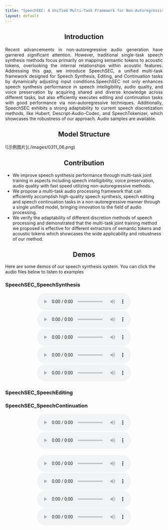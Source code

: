 ```yaml
---
title: "SpeechSEC: A Unified Multi-Task Framework for Non-Autoregressive Speech Synthesis, Editing, and Continuation"
layout: default
---
```


<div>
  <div align="center">
    <h2 style="margin-bottom: 20px;">Introduction</h2>
  </div>
  <p style="text-align: justify;">
    Recent advancements in non-autoregressive audio generation have garnered significant attention. However, traditional single-task speech synthesis methods focus primarily on mapping semantic tokens to acoustic tokens, overlooking the internal relationships within acoustic features. Addressing this gap, we introduce SpeechSEC, a unified multi-task framework designed for Speech Synthesis, Editing, and Continuation tasks by dynamically adjusting input conditions.SpeechSEC not only enhances speech synthesis performance in speech intelligibility, audio quality, and voice preservation by acquiring shared and diverse knowledge across different tasks, but also efficiently executes editing and continuation tasks with good performance via non-autoregressive techniques. Additionally, SpeechSEC exhibits a strong adaptability to current speech discretization methods, like Hubert, Descript-Audio-Codec, and SpeechTokenizer, which showcases the robustness of our approach. Audio samples are available.
  </p>
</div>

<div align="center">
  <h2>Model Structure</h2>
</div>
![示例图片](./images/0311_06.png)

<div align="center">
  <h2>Contribution</h2>
</div>

- We improve speech synthesis performance through multi-task joint training in aspects including speech intelligibility, voice preservation, audio quality with fast speed utilizing non-autoregressive methods.
- We propose a multi-task audio processing framework that can efficiently accomplish high-quality speech synthesis, speech editing and speech continuation tasks in a non-autoregressive manner through a single unified model, bringing innovation to the field of audio processing.
- We verify the adaptability of different discretion methods of speech processing and demonstrated that the multi-task joint training method we proposed is effective for different extractors of semantic tokens and acoustic tokens which showcases the wide applicability and robustness of our method.

<div align="center">
  <h2>Demos</h2>
</div>
Here are some demos of our speech synthesis system. You can click the audio files below to listen to examples

### SpeechSEC_SpeechSynthesis 

<div align="center">
    <audio controls>
        <source src="https://raw.githubusercontent.com/CL0077/SpeechSEC/gh-pages/docs/demo-main/demo-main/1_SpeechSEC_SpeechSynthesis/1.wav" type="audio/wav">
        Your browser does not support the audio element.
    </audio>
    <audio controls>
        <source src="https://raw.githubusercontent.com/CL0077/SpeechSEC/gh-pages/docs/demo-main/demo-main/1_SpeechSEC_SpeechSynthesis/2.wav" type="audio/wav">
        Your browser does not support the audio element.
    </audio>
    <audio controls>
        <source src="https://raw.githubusercontent.com/CL0077/SpeechSEC/gh-pages/docs/demo-main/demo-main/1_SpeechSEC_SpeechSynthesis/3.wav" type="audio/wav">
        Your browser does not support the audio element.
    </audio>
    <audio controls>
        <source src="https://raw.githubusercontent.com/CL0077/SpeechSEC/gh-pages/docs/demo-main/demo-main/1_SpeechSEC_SpeechSynthesis/4.wav" type="audio/wav">
        Your browser does not support the audio element.
    </audio>
    <audio controls>
        <source src="https://raw.githubusercontent.com/CL0077/SpeechSEC/gh-pages/docs/demo-main/demo-main/1_SpeechSEC_SpeechSynthesis/5.wav" type="audio/wav">
        Your browser does not support the audio element.
    </audio>
</div>

### SpeechSEC_SpeechEditing

### SpeechSEC_SpeechContinuation

<div align="center">
    <!-- 第一行 2 个音频 -->
    <audio controls>
        <source src="https://raw.githubusercontent.com/CL0077/SpeechSEC/blob/gh-pages/docs/demo-main/demo-main/3_SpeechSEC_SpeechContinuation/1.wav" type="audio/wav">
        Your browser does not support the audio element.
    </audio>
    <audio controls>
        <source src="https://raw.githubusercontent.com/CL0077/SpeechSEC/blob/gh-pages/docs/demo-main/demo-main/3_SpeechSEC_SpeechContinuation/1.wav" type="audio/wav">
        Your browser does not support the audio element.
    </audio>
</div>

<br>

<div align="center">
    <!-- 第二行 2 个音频 -->
    <audio controls>
        <source src="https://raw.githubusercontent.com/CL0077/SpeechSEC/blob/gh-pages/docs/demo-main/demo-main/3_SpeechSEC_SpeechContinuation/2.wav" type="audio/wav">
        Your browser does not support the audio element.
    </audio>
    <audio controls>
        <source src="https://raw.githubusercontent.com/CL0077/SpeechSEC/blob/gh-pages/docs/demo-main/demo-main/3_SpeechSEC_SpeechContinuation/2_ContinueResult.wav" type="audio/wav">
        Your browser does not support the audio element.
    </audio>
</div>

<div align="center">
    <!-- 第二行 2 个音频 -->
    <audio controls>
        <source src="https://raw.githubusercontent.com/CL0077/SpeechSEC/blob/gh-pages/docs/demo-main/demo-main/3_SpeechSEC_SpeechContinuation/3.wav" type="audio/wav">
        Your browser does not support the audio element.
    </audio>
    <audio controls>
        <source src="https://raw.githubusercontent.com/CL0077/SpeechSEC/blob/gh-pages/docs/demo-main/demo-main/3_SpeechSEC_SpeechContinuation/3_ContinueResult.wav" type="audio/wav">
        Your browser does not support the audio element.
    </audio>
</div>
